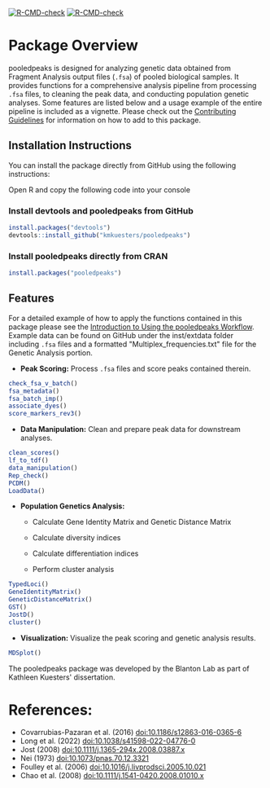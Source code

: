<!-- badges: start -->
  [![R-CMD-check](https://github.com/kmkuesters/pooledpeaks/actions/workflows/R-CMD-check.yaml/badge.svg)](https://github.com/kmkuesters/pooledpeaks/actions/workflows/R-CMD-check.yaml)
[![R-CMD-check](https://github.com/kmkuesters/pooledpeaks/actions/workflows/R-CMD-check.yaml/badge.svg)](https://github.com/kmkuesters/pooledpeaks/actions/workflows/R-CMD-check.yaml)
<!-- badges: end -->

# Package Overview

pooledpeaks is designed for analyzing genetic data obtained from Fragment
Analysis output files (`.fsa`) of pooled biological samples. It provides functions
for a comprehensive analysis pipeline from processing `.fsa` files, to cleaning
the peak data, and conducting population genetic analyses. Some features are
listed below and a usage example of the entire pipeline is included as a vignette.
Please check out the [Contributing Guidelines](inst/CONTRIBUTING.md) for
information on how to add to this package.

## Installation Instructions

You can install the package directly from GitHub using the following instructions:

Open R and copy the following code into your console

### Install devtools and pooledpeaks from GitHub

``` r
install.packages("devtools")
devtools::install_github("kmkuesters/pooledpeaks")
```



### Install pooledpeaks directly from CRAN

```r
install.packages("pooledpeaks")
```

## Features

For a detailed example of how to apply the functions contained in this package
please see the [Introduction to Using the pooledpeaks
Workflow](https://cran.r-project.org/web/packages/pooledpeaks/vignettes/workflow.html).
Example data can be found on GitHub under the inst/extdata folder including `.fsa`
files and a formatted "Multiplex_frequencies.txt" file for the Genetic Analysis
portion.

  * **Peak Scoring:** Process `.fsa` files and score peaks contained therein.

```r
check_fsa_v_batch()
fsa_metadata()
fsa_batch_imp()
associate_dyes()
score_markers_rev3()
```

  * **Data Manipulation:** Clean and prepare peak data for downstream analyses.

```r
clean_scores()
lf_to_tdf()
data_manipulation()
Rep_check()
PCDM()
LoadData()
```

  * **Population Genetics Analysis:**

    * Calculate Gene Identity Matrix and Genetic Distance Matrix

    * Calculate diversity indices

    * Calculate differentiation indices

    * Perform cluster analysis

```r
TypedLoci()
GeneIdentityMatrix()
GeneticDistanceMatrix()
GST()
JostD()
cluster()
```

  * **Visualization:** Visualize the peak scoring and genetic analysis results.

```r
MDSplot()
```

The pooledpeaks package was developed by the Blanton Lab as part of Kathleen
Kuesters' dissertation.


# References:

* Covarrubias-Pazaran et al. (2016) [doi:10.1186/s12863-016-0365-6](https://doi.org/10.1186/s12863-016-0365-6)
* Long et al. (2022) [doi:10.1038/s41598-022-04776-0](https://doi.org/10.1038/s41598-022-04776-0)
* Jost (2008) [doi:10.1111/j.1365-294x.2008.03887.x](https://doi.org/10.1111/j.1365-294x.2008.03887.x)
* Nei (1973) [doi:10.1073/pnas.70.12.3321](https://doi.org/10.1073/pnas.70.12.3321)
* Foulley et al. (2006) [doi:10.1016/j.livprodsci.2005.10.021](https://doi.org/10.1016/j.livprodsci.2005.10.021)
* Chao et al. (2008) [doi:10.1111/j.1541-0420.2008.01010.x](https://doi.org/10.1111/j.1541-0420.2008.01010.x)
